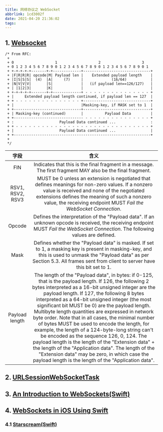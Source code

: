 ```yaml
---
title: 网络协议之 WebSocket
abbrlink: 1cd3002f
date: 2021-04-20 21:36:02
tags:
---
```


## 1. [Websocket](https://datatracker.ietf.org/doc/html/rfc6455)

```oc
/* From RFC:
 +
 + 0                   1                   2                   3
 + 0 1 2 3 4 5 6 7 8 9 0 1 2 3 4 5 6 7 8 9 0 1 2 3 4 5 6 7 8 9 0 1
 + +-+-+-+-+-------+-+-------------+-------------------------------+
 + |F|R|R|R| opcode|M| Payload len |    Extended payload length    |
 + |I|S|S|S|  (4)  |A|     (7)     |             (16/64)           |
 + |N|V|V|V|       |S|             |   (if payload len==126/127)   |
 + | |1|2|3|       |K|             |                               |
 + +-+-+-+-+-------+-+-------------+ - - - - - - - - - - - - - - - +
 + |     Extended payload length continued, if payload len == 127  |
 + + - - - - - - - - - - - - - - - +-------------------------------+
 + |                               |Masking-key, if MASK set to 1  |
 + +-------------------------------+-------------------------------+
 + | Masking-key (continued)       |          Payload Data         |
 + +-------------------------------- - - - - - - - - - - - - - - - +
 + :                     Payload Data continued ...                :
 + + - - - - - - - - - - - - - - - - - - - - - - - - - - - - - - - +
 + |                     Payload Data continued ...                |
 + +---------------------------------------------------------------+
 +
 */
```

|       字段       |                                                                                                                                                                                                                                                                                                                                                                                                     含义                                                                                                                                                                                                                                                                                                                                                                                                      |
| :--------------: | :-----------------------------------------------------------------------------------------------------------------------------------------------------------------------------------------------------------------------------------------------------------------------------------------------------------------------------------------------------------------------------------------------------------------------------------------------------------------------------------------------------------------------------------------------------------------------------------------------------------------------------------------------------------------------------------------------------------------------------------------------------------------------------------------------------------: |
|       FIN        |                                                                                                                                                                                                                                                                                                                                                  Indicates that this is the final fragment in a message.  The first fragment MAY also be the final fragment.                                                                                                                                                                                                                                                                                                                                                  |
| RSV1, RSV2, RSV3 |                                                                                                                                                                                                                                                                    MUST be 0 unless an extension is negotiated that defines meanings for non-zero values.  If a nonzero value is received and none of the negotiated extensions defines the meaning of such a nonzero value, the receiving endpoint MUST _Fail the WebSocket Connection_.                                                                                                                                                                                                                                                                     |
|      Opcode      |                                                                                                                                                                                                                                                                                                             Defines the interpretation of the "Payload data".  If an unknown opcode is received, the receiving endpoint MUST _Fail the WebSocket Connection_.  The following values are defined.                                                                                                                                                                                                                                                                                                              |
|       Mask       |                                                                                                                                                                                                                                                                                     Defines whether the "Payload data" is masked.  If set to 1, a masking key is present in masking-key, and this is used to unmask the "Payload data" as per Section 5.3.  All frames sent from client to server have this bit set to 1.                                                                                                                                                                                                                                                                                     |
|  Payload length  | The length of the "Payload data", in bytes: if 0-125, that is the payload length.  If 126, the following 2 bytes interpreted as a 16-bit unsigned integer are the payload length.  If 127, the following 8 bytes interpreted as a 64-bit unsigned integer (the most significant bit MUST be 0) are the payload length.  Multibyte length quantities are expressed in network byte order.  Note that in all cases, the minimal number of bytes MUST be used to encode the length, for example, the length of a 124-byte-long string can't be encoded as the sequence 126, 0, 124.  The payload length is the length of the "Extension data" + the length of the "Application data".  The length of the "Extension data" may be zero, in which case the payload length is the length of the "Application data". |

## 2. [URLSessionWebSocketTask](https://developer.apple.com/documentation/foundation/urlsessionwebsockettask)

## 3. [An Introduction to WebSockets(Swift)](https://www.raywenderlich.com/13209594-an-introduction-to-websockets)

## 4. [WebSockets in iOS Using Swift](https://betterprogramming.pub/websockets-in-ios-using-swift-a176791e139f)

### 4.1 [Starscream(Swift)](https://github.com/daltoniam/Starscream)
